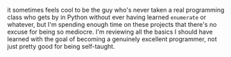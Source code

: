 it sometimes feels cool to be the guy who's never taken a real programming class who gets by in Python without ever having learned `enumerate` or whatever, but I'm spending enough time on these projects that there's no excuse for being so mediocre. I'm reviewing all the basics I should have learned with the goal of becoming a genuinely excellent programmer, not just pretty good for being self-taught.